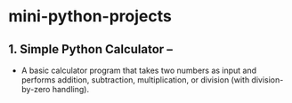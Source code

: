 # mini-python-projects
## 1. Simple Python Calculator – 
- A basic calculator program that takes two numbers as input and performs addition, subtraction, multiplication, or division (with division-by-zero handling).

